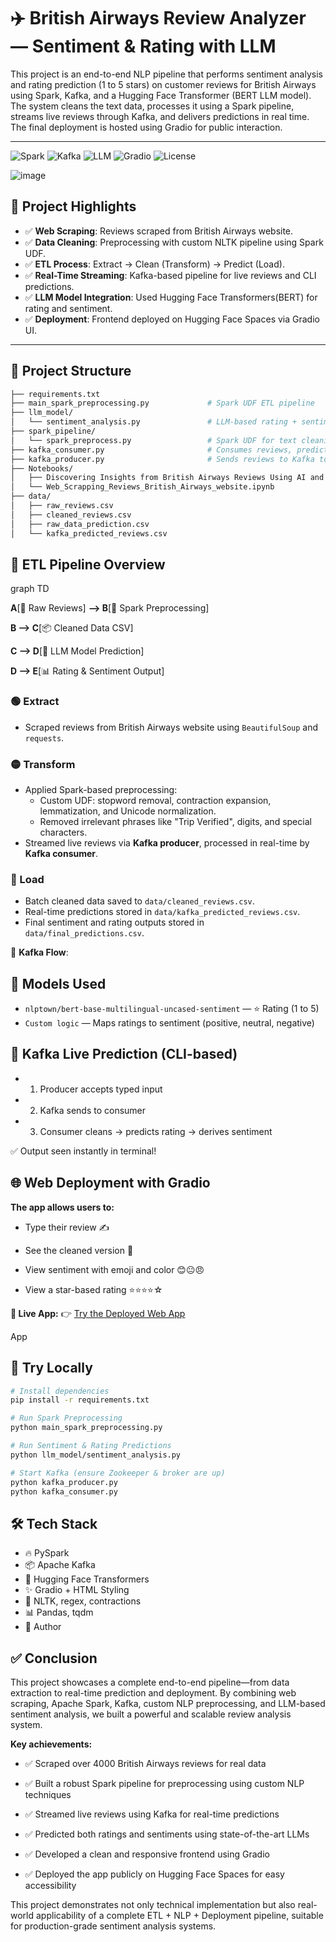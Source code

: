 # ✈️ British Airways Review Analyzer — Sentiment & Rating with LLM

This project is an end-to-end NLP pipeline that performs sentiment analysis and rating prediction (1 to 5 stars) on customer reviews for British Airways using Spark, Kafka, and a Hugging Face Transformer (BERT LLM model). The system cleans the text data, processes it using a Spark pipeline, streams live reviews through Kafka, and delivers predictions in real time. The final deployment is hosted using Gradio for public interaction.

---
![Spark](https://img.shields.io/badge/Spark-Enabled-orange?logo=apache-spark)
![Kafka](https://img.shields.io/badge/Kafka-Streaming-black?logo=apache-kafka)
![LLM](https://img.shields.io/badge/LLM-HuggingFace-yellow?logo=huggingface)
![Gradio](https://img.shields.io/badge/UI-Gradio-blue?logo=gradio)
![License](https://img.shields.io/badge/License-MIT-yellow)

![image](https://github.com/user-attachments/assets/ade963a0-b9da-40b1-ad76-3066ddaf89af)

## 🚀 Project Highlights

- ✅ **Web Scraping**: Reviews scraped from British Airways website.
- ✅ **Data Cleaning**: Preprocessing with custom NLTK pipeline using Spark UDF.
- ✅ **ETL Process**: Extract → Clean (Transform) → Predict (Load).
- ✅ **Real-Time Streaming**: Kafka-based pipeline for live reviews and CLI predictions.
- ✅ **LLM Model Integration**: Used Hugging Face Transformers(BERT) for rating and sentiment.
- ✅ **Deployment**: Frontend deployed on Hugging Face Spaces via Gradio UI.

---

## 📁 Project Structure

```bash
├── requirements.txt
├── main_spark_preprocessing.py             # Spark UDF ETL pipeline
├── llm_model/
│   └── sentiment_analysis.py               # LLM-based rating + sentiment
├── spark_pipeline/
│   └── spark_preprocess.py                 # Spark UDF for text cleaning
├── kafka_consumer.py                       # Consumes reviews, predicts
├── kafka_producer.py                       # Sends reviews to Kafka topic
├── Notebooks/
│   ├── Discovering Insights from British Airways Reviews Using AI and NLP.ipynb
│   └── Web_Scrapping_Reviews_British_Airways_website.ipynb
├── data/
│   ├── raw_reviews.csv
│   ├── cleaned_reviews.csv
│   ├── raw_data_prediction.csv
│   └── kafka_predicted_reviews.csv

```

## 🔄 ETL Pipeline Overview

graph TD

**A**[📝 Raw Reviews] **--> B**[🔄 Spark Preprocessing]

**B --> C**[📦 Cleaned Data CSV]

**C --> D**[🧠 LLM Model Prediction]

**D --> E**[📊 Rating & Sentiment Output]


### 🟢 Extract
- Scraped reviews from British Airways website using `BeautifulSoup` and `requests`.

### 🟡 Transform
- Applied Spark-based preprocessing:
  - Custom UDF: stopword removal, contraction expansion, lemmatization, and Unicode normalization.
  - Removed irrelevant phrases like "Trip Verified", digits, and special characters.
- Streamed live reviews via **Kafka producer**, processed in real-time by **Kafka consumer**.

### 🔵 Load
- Batch cleaned data saved to `data/cleaned_reviews.csv`.
- Real-time predictions stored in `data/kafka_predicted_reviews.csv`.
- Final sentiment and rating outputs stored in `data/final_predictions.csv`.

📡 **Kafka Flow**:

## 🧠 Models Used
- `nlptown/bert-base-multilingual-uncased-sentiment` — ⭐ Rating (1 to 5)
- `Custom logic` — Maps ratings to sentiment (positive, neutral, negative)

## 📡 Kafka Live Prediction (CLI-based)
- 1. Producer accepts typed input
- 2. Kafka sends to consumer
- 3. Consumer cleans → predicts rating → derives sentiment

✅ Output seen instantly in terminal!

## 🌐 Web Deployment with Gradio
**The app allows users to:**

- Type their review ✍️

- See the cleaned version 🧼

- View sentiment with emoji and color 😊😐😠

- View a star-based rating ⭐⭐⭐⭐☆

**🔗 Live App:**
👉 [Try the Deployed Web App](https://rakeshrocky-1999.github.io/Review_Analyser_Sentiment_Rating/)

App

## 🧪 Try Locally
```bash
# Install dependencies
pip install -r requirements.txt

# Run Spark Preprocessing
python main_spark_preprocessing.py

# Run Sentiment & Rating Predictions
python llm_model/sentiment_analysis.py

# Start Kafka (ensure Zookeeper & broker are up)
python kafka_producer.py
python kafka_consumer.py

```

## 🛠 Tech Stack
- 🔥 PySpark
- 📦 Apache Kafka
- 🤗 Hugging Face Transformers
- ✨ Gradio + HTML Styling
- 🧹 NLTK, regex, contractions
- 📊 Pandas, tqdm
- 🤝 Author

## ✅ Conclusion

This project showcases a complete end-to-end pipeline—from data extraction to real-time prediction and deployment. By combining web scraping, Apache Spark, Kafka, custom NLP preprocessing, and LLM-based sentiment analysis, we built a powerful and scalable review analysis system.

**Key achievements:**

- ✅ Scraped over 4000 British Airways reviews for real data

- ✅ Built a robust Spark pipeline for preprocessing using custom NLP techniques

- ✅ Streamed live reviews using Kafka for real-time predictions

- ✅ Predicted both ratings and sentiments using state-of-the-art LLMs

- ✅ Developed a clean and responsive frontend using Gradio

- ✅ Deployed the app publicly on Hugging Face Spaces for easy accessibility

This project demonstrates not only technical implementation but also real-world applicability of a complete ETL + NLP + Deployment pipeline, suitable for production-grade sentiment analysis systems.
